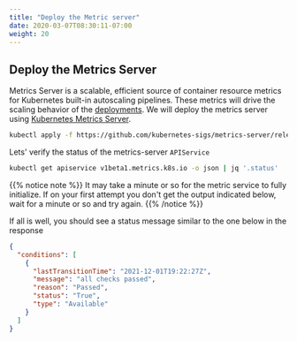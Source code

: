 ```yaml
---
title: "Deploy the Metric server"
date: 2020-03-07T08:30:11-07:00
weight: 20
---
```


## Deploy the Metrics Server

Metrics Server is a scalable, efficient source of container resource metrics for Kubernetes built-in autoscaling pipelines. These metrics will drive the scaling behavior of the [deployments](https://kubernetes.io/docs/concepts/workloads/controllers/deployment/). We will deploy the metrics server using [Kubernetes Metrics Server](https://github.com/kubernetes-sigs/metrics-server).

```sh
kubectl apply -f https://github.com/kubernetes-sigs/metrics-server/releases/download/v0.6.0/components.yaml
```

Lets' verify the status of the metrics-server `APIService` 

```sh
kubectl get apiservice v1beta1.metrics.k8s.io -o json | jq '.status'
```

{{% notice note %}}
It may take a minute or so for the metric service to fully initialize. If on your first attempt you don't get the output indicated below, wait for a minute or so and try again.
{{% /notice %}}

If all is well, you should see a status message similar to the one below in the response

```json
{
  "conditions": [
    {
      "lastTransitionTime": "2021-12-01T19:22:27Z",
      "message": "all checks passed",
      "reason": "Passed",
      "status": "True",
      "type": "Available"
    }
  ]
}
```
